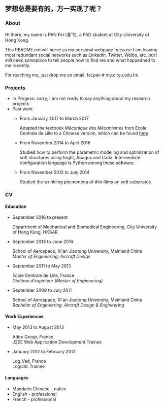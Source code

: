 ## 梦想总是要有的，万一实现了呢？

### About

Hi there, my name is PAN Fei (潘飞), a PhD student at City University of Hong Kong. 

This README.md will serve as my personal webpage because I am leaving most redundant social networks such as LinkedIn, Twitter, Weibo, etc. but I still need someplace to tell people how to find me and what happedned to me recently.

For reaching me, just drop me an email: fei.pan # my.cityu.edu.hk

### Projects

+ In Progess: sorry, I am not ready to say anything about my research projects
+ Past work
    + From January 2017 to March 2017

      Adapted the textbook *Mécanique des Mécanismes* from Ecole Centrale de Lille to a Chinese version, which can be found [here](https://github.com/fei-pan/MDM_Chinese)

    + From November 2014 to April 2016

      Studied how to perform the parametric modeling and optimization of soft structures using Isight, Abaqus and Catia. Intermediate configuration language is Python among these software.

    + From November 2013 to July 2014

      Studied the wrinkling phenomena of thin films on soft substrates

### CV

#### Education

- September 2016 to present

  Department of Mechanical and Biomedical Engineering, City University of Hong Kong, HKSAR

- September 2013 to June 2016

  School of Aerospace, Xi'an Jiaotong University, Mainland China <br/> *Master of Engineering, Aircraft Design*

- September 2011 to May 2013

  Ecole Centrale de Lille, France <br/> *Diplôme d'ingénieur (Master of Engineering)*

- September 2009 to July 2011

  School of Aerospace, Xi'an Jiaotong University, Mainland China <br/> *Bachelor of Engineering, Aircraft Design & Engineering*

#### Work Experiences

- May 2013 to August 2013

  Adeo Group, France <br/> J2EE Web Application Development Trainee

- January 2012 to February 2012

  Log_Vad, France <br/> Logistic Trainee

#### Languages

- Mandarin Chinese - native
- English - professional
- French - professional
